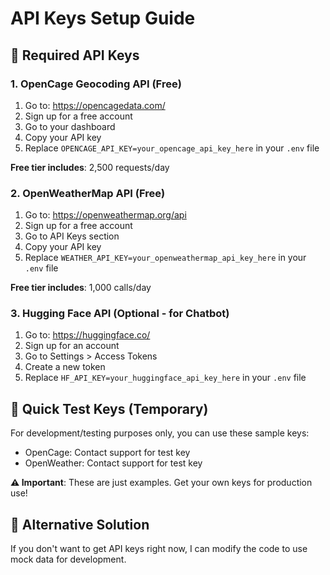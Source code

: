 # API Keys Setup Guide

## 🔑 Required API Keys

### 1. OpenCage Geocoding API (Free)
1. Go to: https://opencagedata.com/
2. Sign up for a free account
3. Go to your dashboard
4. Copy your API key
5. Replace `OPENCAGE_API_KEY=your_opencage_api_key_here` in your `.env` file

**Free tier includes**: 2,500 requests/day

### 2. OpenWeatherMap API (Free)
1. Go to: https://openweathermap.org/api
2. Sign up for a free account
3. Go to API Keys section
4. Copy your API key
5. Replace `WEATHER_API_KEY=your_openweathermap_api_key_here` in your `.env` file

**Free tier includes**: 1,000 calls/day

### 3. Hugging Face API (Optional - for Chatbot)
1. Go to: https://huggingface.co/
2. Sign up for an account
3. Go to Settings > Access Tokens
4. Create a new token
5. Replace `HF_API_KEY=your_huggingface_api_key_here` in your `.env` file

## 🚀 Quick Test Keys (Temporary)

For development/testing purposes only, you can use these sample keys:
- OpenCage: Contact support for test key
- OpenWeather: Contact support for test key

**⚠️ Important**: These are just examples. Get your own keys for production use!

## 🔧 Alternative Solution

If you don't want to get API keys right now, I can modify the code to use mock data for development.
